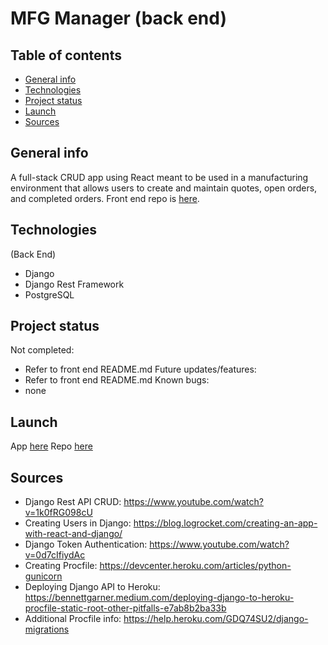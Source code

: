 # MFG Manager (back end)

## Table of contents
* [General info](#general-info)
* [Technologies](#technologies)
* [Project status](#project-status)
* [Launch](#launch)
* [Sources](#sources)

## General info
A full-stack CRUD app using React meant to be used in a manufacturing environment that allows users to create and maintain quotes, open orders, and completed orders.
Front end repo is [here](https://github.com/mitchell-mccracken/mfg_manager_frontend).

## Technologies
(Back End)
- Django
- Django Rest Framework
- PostgreSQL

## Project status
Not completed:
- Refer to front end README.md
Future updates/features:
- Refer to front end README.md
Known bugs:
- none 

## Launch
App [here](https://mfg-manager-api.herokuapp.com/admin/)
Repo [here](https://github.com/mitchell-mccracken/mfg_manager_api)

## Sources 
- Django Rest API CRUD: https://www.youtube.com/watch?v=1k0fRG098cU 
- Creating Users in Django: https://blog.logrocket.com/creating-an-app-with-react-and-django/
- Django Token Authentication: https://www.youtube.com/watch?v=0d7cIfiydAc
- Creating Procfile: https://devcenter.heroku.com/articles/python-gunicorn
- Deploying Django API to Heroku: https://bennettgarner.medium.com/deploying-django-to-heroku-procfile-static-root-other-pitfalls-e7ab8b2ba33b 
- Additional Procfile info: https://help.heroku.com/GDQ74SU2/django-migrations 